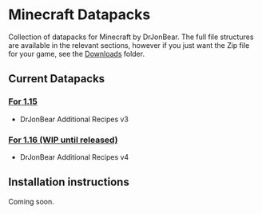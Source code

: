 # Minecraft Datapacks

Collection of datapacks for Minecraft by DrJonBear. The full file structures are available in the relevant sections, however if you just want the Zip file for your game, see the [Downloads](downloads) folder.

## Current Datapacks

### [For 1.15](for-1.15)

- DrJonBear Additional Recipes v3

### [For 1.16 (WIP until released)](for-1.16)

- DrJonBear Additional Recipes v4

## Installation instructions

Coming soon.
